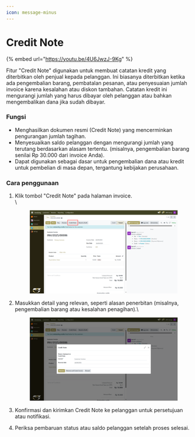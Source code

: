 ```yaml
---
icon: message-minus
---
```


# Credit Note

{% embed url="https://youtu.be/4U6JwzJ-9Kg" %}

Fitur "Credit Note" digunakan untuk membuat catatan kredit yang diterbitkan oleh penjual kepada pelanggan. Ini biasanya diterbitkan ketika ada pengembalian barang, pembatalan pesanan, atau penyesuaian jumlah invoice karena kesalahan atau diskon tambahan. Catatan kredit ini mengurangi jumlah yang harus dibayar oleh pelanggan atau bahkan mengembalikan dana jika sudah dibayar.

### Fungsi <a href="#fungsi" id="fungsi"></a>

* Menghasilkan dokumen resmi (Credit Note) yang mencerminkan pengurangan jumlah tagihan.
* Menyesuaikan saldo pelanggan dengan mengurangi jumlah yang terutang berdasarkan alasam tertentu. (misalnya, pengembalian barang senilai Rp 30.000 dari invoice Anda).
* Dapat digunakan sebagai dasar untuk pengembalian dana atau kredit untuk pembelian di masa depan, tergantung kebijakan perusahaan.

### Cara penggunaan <a href="#cara-penggunaan" id="cara-penggunaan"></a>

1.  Klik tombol "Credit Note" pada halaman invoice.\
    \


    <figure><img src="../../.gitbook/assets/Untitled design.png" alt=""><figcaption></figcaption></figure>
2.  Masukkan detail yang relevan, seperti alasan penerbitan (misalnya, pengembalian barang atau kesalahan penagihan).\


    <figure><img src="../../.gitbook/assets/image (15).png" alt=""><figcaption></figcaption></figure>
3. Konfirmasi dan kirimkan Credit Note ke pelanggan untuk persetujuan atau notifikasi.
4. Periksa pembaruan status atau saldo pelanggan setelah proses selesai.
